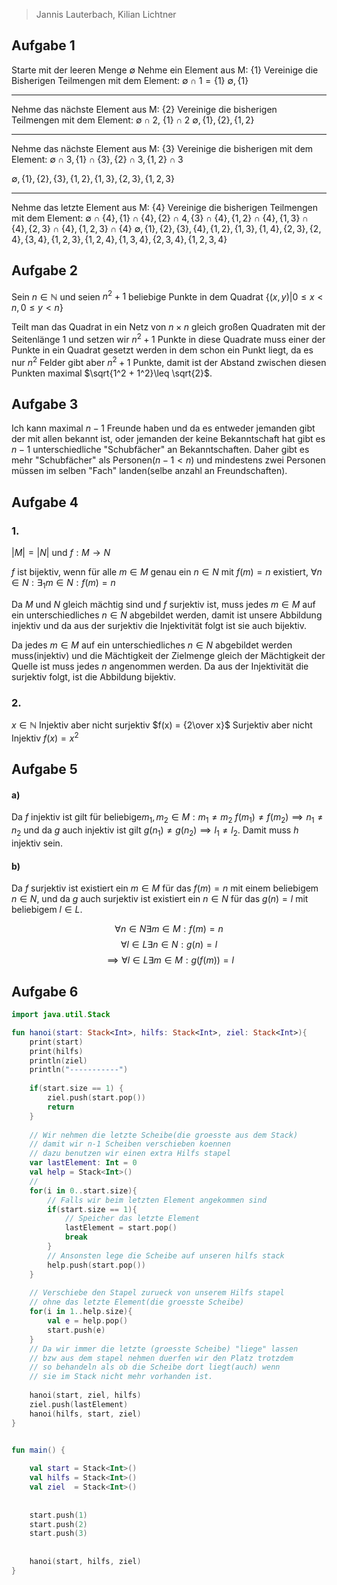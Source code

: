 > Jannis Lauterbach, Kilian Lichtner

## Aufgabe 1

Starte mit der leeren Menge $\emptyset$
Nehme ein Element aus M: $\{1\}$
Vereinige die Bisherigen Teilmengen mit dem Element:
$\emptyset \cap {1} =\{1\}$
$\emptyset, \{1\}$

---

Nehme das nächste Element aus M: $\{2\}$
Vereinige die bisherigen Teilmengen mit dem Element: 
$\emptyset \cap 2$, $\{1\} \cap {2}$
$\emptyset, \{1\}, \{2\}, \{1, 2\}$

---

Nehme das nächste Element aus M: $\{3\}$
Vereinige die bisherigen mit dem Element: 
$\emptyset \cap 3, \{1\} \cap \{3\}, \{2\} \cap 3, \{1, 2\} \cap 3$

$\emptyset, \{1\}, \{2\}, \{3\}, \{1, 2\}, \{1, 3\}, \{2, 3\}, \{1, 2 ,3\}$

---

Nehme das letzte Element aus M: $\{4\}$
Vereinige die bisherigen Teilmengen mit dem Element: $\emptyset \cap \{4\}, \{1\} \cap \{4\}, \{2\} \cap 4, \{3\} \cap \{4\}, \{1, 2\} \cap \{4\}, \{1, 3\} \cap \{4\}, \{2, 3\} \cap \{4\}, \{1, 2, 3\} \cap \{4\}$
$\emptyset, \{1\}, \{2\}, \{3\}, \{4\}, \{1, 2\}, \{1, 3\}, \{1, 4\},\{2, 3\}, \{2, 4\}, \{3, 4\}, \{1, 2 ,3\},    \{1, 2, 4\}, \{1, 3, 4\}, \{2, 3, 4\}, \{1, 2, 3, 4\}$


## Aufgabe 2

Sein $n \in \mathbb N$ und seien $n^2 + 1$ beliebige Punkte in dem Quadrat $\{(x, y) | 0 \leq x < n, 0 \leq y < n\}$

Teilt man das Quadrat in ein Netz von $n\times n$ gleich großen Quadraten mit der Seitenlänge 1 und setzen wir $n^2 + 1$ Punkte in diese Quadrate muss einer der Punkte in ein Quadrat gesetzt werden in dem schon ein Punkt liegt, da es nur $n^2$ Felder gibt aber $n^2 + 1$ Punkte, damit ist der Abstand zwischen diesen Punkten maximal $\sqrt{1^2 + 1^2}\leq \sqrt{2}$. 


## Aufgabe 3

Ich kann maximal $n-1$ Freunde haben und da es entweder jemanden gibt der mit allen bekannt ist, oder jemanden der keine Bekanntschaft hat gibt es $n-1$ unterschiedliche "Schubfächer" an Bekanntschaften. Daher gibt es mehr "Schubfächer" als Personen($n-1 < n$) und mindestens zwei Personen müssen im selben "Fach" landen(selbe anzahl an Freundschaften).



## Aufgabe 4

### 1.
$|M| = |N|$ und $f: M\to N$

$f$ ist bijektiv, wenn für alle $m \in M$ genau ein $n\in N$ mit $f(m) = n$ existiert, $\forall n\in N: \exists_1 m \in N: f(m) = n$


Da $M$ und $N$ gleich mächtig sind und $f$ surjektiv ist, muss jedes $m\in M$ auf ein unterschiedliches $n \in N$ abgebildet werden, damit ist unsere Abbildung injektiv und da aus der surjektiv die Injektivität folgt ist sie auch bijektiv.

Da jedes $m \in M$ auf ein unterschiedliches $n \in N$ abgebildet werden muss(injektiv) und die Mächtigkeit der Zielmenge gleich der Mächtigkeit der Quelle ist muss jedes $n$ angenommen werden. Da aus der Injektivität die surjektiv folgt, ist die Abbildung bijektiv.

### 2.

$x\in \mathbb N$
Injektiv aber nicht surjektiv $f(x) = {2\over x}$
Surjektiv aber nicht Injektiv $f(x) = x^2$


## Aufgabe 5

#### a)
Da $f$ injektiv ist gilt für beliebige$m_1, m_2 \in M : m_1 \not = m_2$
$f(m_1) \not = f(m_2) \implies n_1 \not = n_2$ und da $g$ auch injektiv ist gilt $g(n_1) \not = g(n_2) \implies l_1 \not = l_2$. Damit muss $h$ injektiv sein.

#### b)
Da $f$ surjektiv ist existiert ein $m \in M$ für das $f(m) = n$ mit einem beliebigem $n \in N$, und da $g$ auch surjektiv ist existiert ein $n\in N$ für das $g(n) = l$ mit beliebigem $l\in L$.

$$
\forall n \in N \exists m\in M : f(m) = n
$$
$$
\forall l\in L \exists n\in N : g(n) = l 
$$
$$
\implies \forall l \in L \exists m \in M : g(f(m)) = l
$$


## Aufgabe 6
```kotlin
import java.util.Stack

fun hanoi(start: Stack<Int>, hilfs: Stack<Int>, ziel: Stack<Int>){
    print(start)
    print(hilfs)
    println(ziel)
    println("-----------")
    
    if(start.size == 1) {
    	ziel.push(start.pop())
        return
    }
    
    // Wir nehmen die letzte Scheibe(die groesste aus dem Stack)
    // damit wir n-1 Scheiben verschieben koennen
    // dazu benutzen wir einen extra Hilfs stapel
    var lastElement: Int = 0
    val help = Stack<Int>()
    // 
    for(i in 0..start.size){
        // Falls wir beim letzten Element angekommen sind
        if(start.size == 1){
            // Speicher das letzte Element
            lastElement = start.pop()
            break
        }
        // Ansonsten lege die Scheibe auf unseren hilfs stack
        help.push(start.pop())
    }
    
    // Verschiebe den Stapel zurueck von unserem Hilfs stapel
    // ohne das letzte Element(die groesste Scheibe)
    for(i in 1..help.size){
        val e = help.pop()
        start.push(e)
    }
    // Da wir immer die letzte (groesste Scheibe) "liege" lassen
    // bzw aus dem stapel nehmen duerfen wir den Platz trotzdem
    // so behandeln als ob die Scheibe dort liegt(auch) wenn
    // sie im Stack nicht mehr vorhanden ist.
    
    hanoi(start, ziel, hilfs)
    ziel.push(lastElement)
    hanoi(hilfs, start, ziel)
}


fun main() {
    
    val start = Stack<Int>()
    val hilfs = Stack<Int>()
    val ziel  = Stack<Int>()
    
    
    start.push(1)
    start.push(2)
    start.push(3)
    
    
    hanoi(start, hilfs, ziel)
}
```